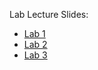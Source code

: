 Lab Lecture Slides: 

* [Lab 1](https://docs.google.com/presentation/d/1w_B-fqutKZ5Anjq8doRYmZdp9A1KwzizoO7JK9sZMVE/edit?usp=sharing)
* [Lab 2](https://docs.google.com/presentation/d/1qnvDYsFtc49uchCx3D53gfmUdKfM9Y_8Lm9Tws3s-fE/edit?usp=sharing)
* [Lab 3](https://docs.google.com/presentation/d/1H4VtOUO41JQSWfJyZ6H78Yn9qDCnpukaehoJnnyker8/edit?usp=sharing)


